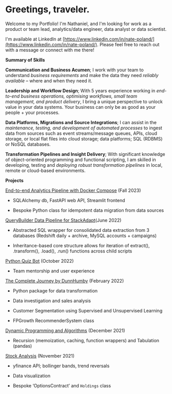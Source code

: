 # Greetings, traveler. 

Welcome to my Portfolio! I'm Nathaniel, and I'm looking for work as a product or team lead, analytics/data engineer, data analyst or data scientist.

I'm available at LinkedIn at [https://www.linkedin.com/in/nate-poland/](https://www.linkedin.com/in/nate-poland/). Please feel free to reach out with a message or connect with me there! 

**Summary of Skills**

**Communication and Business Acumen**; I work with your team to understand *business requirements* and make the data they need *reliably available* – where and when they need it. 

**Leadership and Workflow Design**; With 5 years experience working in *end-to-end business operations, optimising workflows, small team management, and product delivery*, I bring a unique perspective to unlock value in your data systems. Your business can only be as good as your people + your processes.

**Data Platforms, Migrations and Source Integrations**; I can assist in the *maintenance, testing, and development of automated processes* to ingest data from sources such as event streams/message queues, APIs, cloud storage, or local flat files into cloud storage; data platforms; SQL (RDBMS) or NoSQL databases. 
 
**Transformation Pipelines and Insight Delivery**; With significant knowledge of object-oriented programming and functional scripting, I am skilled in developing, testing and *deploying robust transformation pipelines* in local, remote or cloud-based environments. 

**Projects**

<ins> [End-to-end Analytics Pipeline with Docker Compose](https://github.com/np1919/DunnHumby)</ins> (Fall 2023)

 - SQLAlchemy db, FastAPI web API, Streamlit frontend
 
 - Bespoke Python class for idempotent data migration from data sources
 
<ins>QueryBuilder Data Pipeline for StackAdapt</ins>(June 2022)
 
 - Abstracted SQL wrapper for consolidated data extraction from 3 databases (Redshift daily + archive, MySQL accounts + campaigns)
 
 - Inheritance-based core structure allows for iteration of extract(), .transform(), .load(), .run() functions across child scripts

<ins>[Python Quiz Bot](https://github.com/np1919/Python-Quiz)</ins> (October 2022)

 - Team mentorship and user experience

<ins>[The Complete Journey by DunnHumby](https://github.com/np1919/DTCJ)</ins> (February 2022)

 - Python package for data transformation 
 
 - Data investigation and sales analysis
 
 - Customer Segmentation using Supervised and Unsupervised Learning
 
 - FPGrowth RecommenderSystem class

<ins>[Dynamic Programming and Algorithms](https://github.com/np1919/Algorithms)</ins> (December 2021)

 - Recursion (memoization, caching, function wrappers) and Tabulation (pandas)

<ins>[Stock Analysis](https://github.com/np1919/Stocks)</ins> (November 2021)

 - yfinance API; bollinger bands, trend reversals
 
 - Data visualization
 
 - Bespoke ‘OptionsContract’ and `Holdings` class



